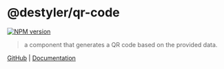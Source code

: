 # @destyler/qr-code

[![NPM version](https://img.shields.io/npm/v/@destyler/qr-code?color=a1b858&qr-code=)](https://www.npmjs.com/package/@destyler/qr-code)

> a component that generates a QR code based on the provided data.

[GitHub](https://github.com/destyler/destyler) | [Documentation](https://destyler-dev.zeabur.app/)
